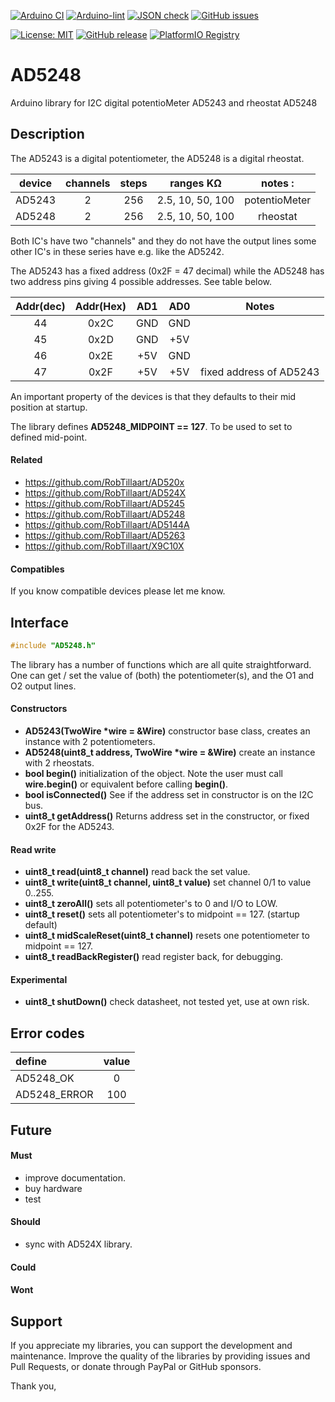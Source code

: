 
[![Arduino CI](https://github.com/RobTillaart/AD5248/workflows/Arduino%20CI/badge.svg)](https://github.com/marketplace/actions/arduino_ci)
[![Arduino-lint](https://github.com/RobTillaart/AD5248/actions/workflows/arduino-lint.yml/badge.svg)](https://github.com/RobTillaart/AD5248/actions/workflows/arduino-lint.yml)
[![JSON check](https://github.com/RobTillaart/AD5248/actions/workflows/jsoncheck.yml/badge.svg)](https://github.com/RobTillaart/AD5248/actions/workflows/jsoncheck.yml)
[![GitHub issues](https://img.shields.io/github/issues/RobTillaart/AD5248.svg)](https://github.com/RobTillaart/AD5248/issues)

[![License: MIT](https://img.shields.io/badge/license-MIT-green.svg)](https://github.com/RobTillaart/AD5248/blob/master/LICENSE)
[![GitHub release](https://img.shields.io/github/release/RobTillaart/AD5248.svg?maxAge=3600)](https://github.com/RobTillaart/AD5248/releases)
[![PlatformIO Registry](https://badges.registry.platformio.org/packages/robtillaart/library/AD5248.svg)](https://registry.platformio.org/libraries/robtillaart/AD5248)


# AD5248

Arduino library for I2C digital potentioMeter AD5243 and rheostat AD5248


## Description

The AD5243 is a digital potentiometer, the AD5248 is a digital rheostat.


|  device  |  channels  |  steps |  ranges KΩ         |  notes  :|
|:--------:|:----------:|:------:|:------------------:|:--------:|
|  AD5243  |     2      |  256   |  2.5, 10, 50, 100  |  potentioMeter
|  AD5248  |     2      |  256   |  2.5, 10, 50, 100  |  rheostat


Both IC's have two "channels" and they do not have the output lines
some other IC's in these series have e.g. like the AD5242.

The AD5243 has a fixed address (0x2F = 47 decimal) while the AD5248 has 
two address pins giving 4 possible addresses. See table below.


| Addr(dec)| Addr(Hex) |  AD1  |  AD0  |  Notes  |
|:--------:|:---------:|:-----:|:-----:|:-------:|
|    44    |   0x2C    |  GND  |  GND  |
|    45    |   0x2D    |  GND  |  +5V  |
|    46    |   0x2E    |  +5V  |  GND  |
|    47    |   0x2F    |  +5V  |  +5V  |  fixed address of AD5243  |


An important property of the devices is that they defaults
to their mid position at startup.

The library defines **AD5248_MIDPOINT == 127**.
To be used to set to defined mid-point.


#### Related

- https://github.com/RobTillaart/AD520x
- https://github.com/RobTillaart/AD524X
- https://github.com/RobTillaart/AD5245
- https://github.com/RobTillaart/AD5248
- https://github.com/RobTillaart/AD5144A
- https://github.com/RobTillaart/AD5263
- https://github.com/RobTillaart/X9C10X


#### Compatibles

If you know compatible devices please let me know.


## Interface

```cpp
#include "AD5248.h"
```

The library has a number of functions which are all quite straightforward.
One can get / set the value of (both) the potentiometer(s), and the O1 and O2 output lines.


#### Constructors

- **AD5243(TwoWire \*wire = &Wire)** constructor base class,
creates an instance with 2 potentiometers.
- **AD5248(uint8_t address, TwoWire \*wire = &Wire)** create an instance with 2 rheostats.
- **bool begin()** initialization of the object. 
Note the user must call **wire.begin()** or equivalent before calling **begin()**.
- **bool isConnected()** See if the address set in constructor is on the I2C bus.
- **uint8_t getAddress()**  Returns address set in the constructor, or fixed 0x2F for the AD5243.

#### Read write

- **uint8_t read(uint8_t channel)** read back the set value.
- **uint8_t write(uint8_t channel, uint8_t value)** set channel 0/1 to value 0..255.
- **uint8_t zeroAll()** sets all potentiometer's to 0 and I/O to LOW.
- **uint8_t reset()** sets all potentiometer's to midpoint == 127. (startup default)
- **uint8_t midScaleReset(uint8_t channel)** resets one potentiometer to midpoint == 127.
- **uint8_t readBackRegister()** read register back, for debugging.


#### Experimental

- **uint8_t shutDown()** check datasheet, not tested yet, use at own risk.


## Error codes

|  define        |  value  |
|:---------------|:-------:|
|  AD5248_OK     |   0     |
|  AD5248_ERROR  |   100   |


## Future

#### Must

- improve documentation.
- buy hardware
- test

#### Should

- sync with AD524X library.

#### Could


#### Wont



## Support

If you appreciate my libraries, you can support the development and maintenance.
Improve the quality of the libraries by providing issues and Pull Requests, or
donate through PayPal or GitHub sponsors.

Thank you,


